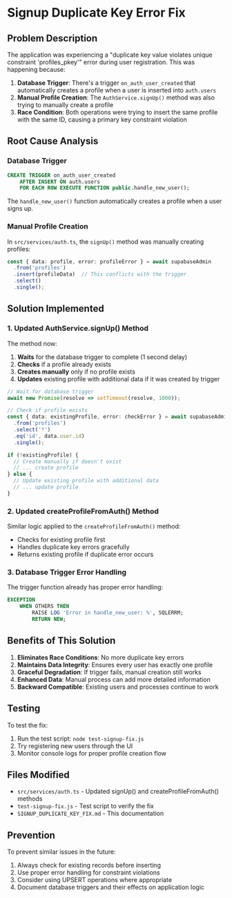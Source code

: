 # Signup Duplicate Key Error Fix

## Problem Description

The application was experiencing a "duplicate key value violates unique constraint 'profiles_pkey'" error during user registration. This was happening because:

1. **Database Trigger**: There's a trigger `on_auth_user_created` that automatically creates a profile when a user is inserted into `auth.users`
2. **Manual Profile Creation**: The `AuthService.signUp()` method was also trying to manually create a profile
3. **Race Condition**: Both operations were trying to insert the same profile with the same ID, causing a primary key constraint violation

## Root Cause Analysis

### Database Trigger
```sql
CREATE TRIGGER on_auth_user_created
    AFTER INSERT ON auth.users
    FOR EACH ROW EXECUTE FUNCTION public.handle_new_user();
```

The `handle_new_user()` function automatically creates a profile when a user signs up.

### Manual Profile Creation
In `src/services/auth.ts`, the `signUp()` method was manually creating profiles:

```typescript
const { data: profile, error: profileError } = await supabaseAdmin
  .from('profiles')
  .insert(profileData)  // This conflicts with the trigger
  .select()
  .single();
```

## Solution Implemented

### 1. Updated AuthService.signUp() Method

The method now:
1. **Waits** for the database trigger to complete (1 second delay)
2. **Checks** if a profile already exists
3. **Creates manually** only if no profile exists
4. **Updates** existing profile with additional data if it was created by trigger

```typescript
// Wait for database trigger
await new Promise(resolve => setTimeout(resolve, 1000));

// Check if profile exists
const { data: existingProfile, error: checkError } = await supabaseAdmin
  .from('profiles')
  .select('*')
  .eq('id', data.user.id)
  .single();

if (!existingProfile) {
  // Create manually if doesn't exist
  // ... create profile
} else {
  // Update existing profile with additional data
  // ... update profile
}
```

### 2. Updated createProfileFromAuth() Method

Similar logic applied to the `createProfileFromAuth()` method:
- Checks for existing profile first
- Handles duplicate key errors gracefully
- Returns existing profile if duplicate error occurs

### 3. Database Trigger Error Handling

The trigger function already has proper error handling:
```sql
EXCEPTION
    WHEN OTHERS THEN
        RAISE LOG 'Error in handle_new_user: %', SQLERRM;
        RETURN NEW;
```

## Benefits of This Solution

1. **Eliminates Race Conditions**: No more duplicate key errors
2. **Maintains Data Integrity**: Ensures every user has exactly one profile
3. **Graceful Degradation**: If trigger fails, manual creation still works
4. **Enhanced Data**: Manual process can add more detailed information
5. **Backward Compatible**: Existing users and processes continue to work

## Testing

To test the fix:
1. Run the test script: `node test-signup-fix.js`
2. Try registering new users through the UI
3. Monitor console logs for proper profile creation flow

## Files Modified

- `src/services/auth.ts` - Updated signUp() and createProfileFromAuth() methods
- `test-signup-fix.js` - Test script to verify the fix
- `SIGNUP_DUPLICATE_KEY_FIX.md` - This documentation

## Prevention

To prevent similar issues in the future:
1. Always check for existing records before inserting
2. Use proper error handling for constraint violations
3. Consider using UPSERT operations where appropriate
4. Document database triggers and their effects on application logic
